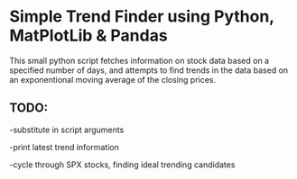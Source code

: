 # Simple Trend Finder using Python, MatPlotLib & Pandas 

This small python script fetches information on stock data based on a specified number of days, and attempts to find trends in the data based on an exponentional moving average of the closing prices. 

## TODO: 

-substitute in script arguments

-print latest trend information

-cycle through SPX stocks, finding ideal trending candidates
